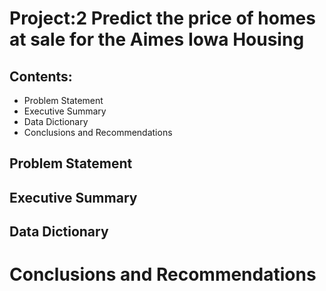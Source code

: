# Project:2 Predict the price of homes at sale for the Aimes Iowa Housing

## Contents:
  - Problem Statement
  - Executive Summary
  - Data Dictionary
  - Conclusions and Recommendations


## Problem Statement


## Executive Summary


## Data Dictionary


# Conclusions and Recommendations
